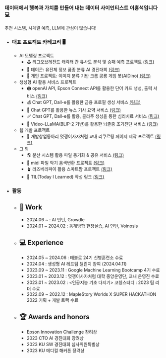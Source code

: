 ### 데이터에서 행복과 가치를 만들어 내는 데이터 사이언티스트 이홍석입니다 💻
추천 시스템, 시계열 예측, LLM에 관심이 많습니다!

- ### 대표 프로젝트 카테고리 🖥️
  - AI 모델링 프로젝트
    - 🕹️ 리그오브레전드 캐릭터 간 유사도 분석 및 승패 예측 프로젝트 [(링크)](https://github.com/Leehongseok-code/RiotAI)
    - 🧬 데이콘: 유전체 정보 품종 분류 AI 경진대회 [(링크)](https://github.com/Leehongseok-code/AIProjects/blob/master/%EC%9C%A0%EC%A0%84%EC%B2%B4_%EC%A0%95%EB%B3%B4_%ED%92%88%EC%A2%85_%EB%B6%84%EB%A5%98_AI_%EA%B2%BD%EC%A7%84%EB%8C%80%ED%9A%8C_Github.ipynb)
    - 🦖 개인 프로젝트: 이미지 분류 기반 크롬 공룡 게임 봇(AIDino) [(링크)](https://github.com/Leehongseok-code/AIProjects)
  - 생성형 AI 활용 서비스 프로젝트
    - 🖨 openAI API, Epson Connect API를 활용한 단어 카드 생성, 출력 서비스 [(링크)](https://github.com/Leehongseok-code/BbobaVoca.git)
    - 💰 Chat GPT, Dall-e를 활용한 금융 프로필 생성 서비스 [(링크)](https://github.com/Leehongseok-code/Syncaton)
    - 📰 Chat GPT를 활용한 뉴스 기사 요약 서비스 [(링크)](https://github.com/Leehongseok-code/TeamF)
    - 🩹 Chat GPT, Dall-e를 활용, 콜라주 생성을 통한 심리치료 서비스 [(링크)](https://github.com/Leehongseok-code/skthackaton)
    - 💊  Video-LLaMA(BLIP-2 기반)를 활용한 뇌졸중 조기진단 서비스 [(링크)](https://github.com/Leehongseok-code/LLapport)
  - 웹 개발 프로젝트
    - 🦁 개발창업동아리 멋쟁이사자처럼 교내 리쿠르팅 페이지 제작 프로젝트 [(링크)](https://github.com/LikeLionKURecruit/RecruitPage)
  - 그 외
    - 🌎 분산 시스템 활용 파일 동기화 & 공유 서비스 [(링크)](https://github.com/Leehongseok-code/201912335_CM)
    - 🎼 midi 파일 악기 음색변환 프로젝트 [(링크)](https://github.com/Leehongseok-code/Miditowav_Honglee)
    - 🪴 라즈베리파이 활용 스마트팜 프로젝트 [(링크)](https://github.com/Leehongseok-code/raspberrySmartFarm)
    - 📖 TIL(Today I Learned) 작성 링크 [(링크)](https://github.com/Leehongseok-code/TIL)


- ### 활동
  - ## 💼 Work
    - 2024.06 ~ : AI 인턴, Growdle
    - 2024.01 ~ 2024.02 : 동계방학 현장실습, AI 인턴, Voinosis
  - ## 💻 Experience
    - 2024.05 ~ 2024.06 : 태블로 24기 신병훈련소 수료
    - 2024.04 : 생성형 AI 레드팀 챌린지 참여 (2024.04.11)
    - 2023.09 ~ 2023.11 : Google Machine Learning Bootcamp 4기 수료
    - 2023.01 ~ 2023.12 : 멋쟁이사자처럼 대학 중앙운영단, 교내 운영진 수료
    - 2023.01 ~ 2023.02 : <인공지능 기초 다지기> 코칭스터디 : 2023 팀 리더 수료
    - 2022.09 ~ 2022.12 : MapleStory Worlds X SUPER HACKATHON 2022 기획 + 개발 트랙 수료
  - ## 🏆 Awards and honors
    - Epson Innovation Challenge 장려상
    - 2023 CTO AI 경진대회 장려상
    - 2023 KU SW 경진대회 심사위원특별상
    - 2023 KU 메디컬 해커톤 장려상


